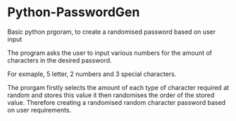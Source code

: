 # Python-PasswordGen
Basic python prgoram, to create a randomised password based on user input

The program asks the user to input various numbers for the amount of characters in the desired password.

For exmaple, 5 letter, 2 numbers and 3 special characters.

The prorgam firstly selects the amount of each type of character required at random and stores this value it then randomises the order of the stored value.
Therefore creating a randomised random character password based on user requirements.
